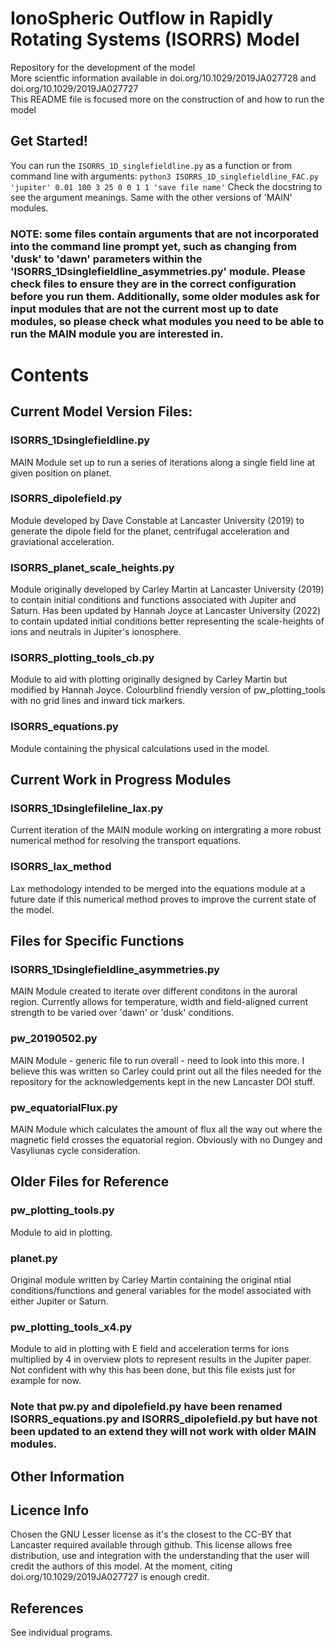 # IonoSpheric Outflow in Rapidly Rotating Systems (ISORRS) Model

Repository for the development of the model <br>
More scientfic information available in doi.org/10.1029/2019JA027728 and doi.org/10.1029/2019JA027727 <br>
This README file is focused more on the construction of and how to run the model <br>

## Get Started!
You can run the `ISORRS_1D_singlefieldline.py` as a function or from command line with arguments:
`python3 ISORRS_1D_singlefieldline_FAC.py 'jupiter' 0.01 100 3 25 0 0 1 1 'save file name'`
Check the docstring to see the argument meanings.
Same with the other versions of 'MAIN' modules.

### NOTE: some files contain arguments that are not incorporated into the command line prompt yet, such as changing from 'dusk' to 'dawn' parameters within the 'ISORRS_1Dsinglefieldline_asymmetries.py' module. Please check files to ensure they are in the correct configuration before you run them. Additionally, some older modules ask for input modules that are not the current most up to date modules, so please check what modules you need to be able to run the MAIN module you are interested in.


# Contents

## Current Model Version Files:

### ISORRS_1Dsinglefieldline.py
MAIN Module set up to run a series of iterations along a single field line at given position on planet.

### ISORRS_dipolefield.py
Module developed by Dave Constable at Lancaster University (2019) to generate the dipole field for the planet, centrifugal acceleration and graviational acceleration.

### ISORRS_planet_scale_heights.py
Module originally developed by Carley Martin at Lancaster University (2019) to contain initial conditions and functions associated with Jupiter and Saturn. Has been updated by Hannah Joyce at Lancaster University (2022) to contain updated initial conditions better representing the scale-heights of ions and neutrals in Jupiter's ionosphere. 

### ISORRS_plotting_tools_cb.py
Module to aid with plotting originally designed by Carley Martin but modified by Hannah Joyce. Colourblind friendly version of pw_plotting_tools with no grid lines and inward tick markers.

### ISORRS_equations.py
Module containing the physical calculations used in the model.



## Current Work in Progress Modules

### ISORRS_1Dsinglefileline_lax.py
Current iteration of the MAIN module working on intergrating a more robust numerical method for resolving the transport equations.

### ISORRS_lax_method
Lax methodology intended to be merged into the equations module at a future date if this numerical method proves to improve the current state of the model.



## Files for Specific Functions

### ISORRS_1Dsinglefieldline_asymmetries.py
MAIN Module created to iterate over different conditons in the auroral region. Currently allows for temperature, width and field-aligned current strength to be varied over 'dawn' or 'dusk' conditions.

### pw_20190502.py
MAIN Module - generic file to run overall - need to look into this more. I believe this was written so Carley could print out all
the files needed for the repository for the acknowledgements kept in the new Lancaster DOI stuff. 

### pw_equatorialFlux.py
MAIN Module which calculates the amount of flux all the way out where the magnetic field crosses the equatorial region.
Obviously with no Dungey and Vasyliunas cycle consideration.



## Older Files for Reference

### pw_plotting_tools.py
Module to aid in plotting.
 
### planet.py
Original module written by Carley Martin containing the original ntial conditions/functions and general variables for the model associated with either Jupiter or Saturn.

### pw_plotting_tools_x4.py
Module to aid in plotting with E field and acceleration terms for ions multiplied by 4 in overview plots to represent results in the Jupiter paper. Not confident with why this has been done, but this file exists just for example for now.

### Note that pw.py and dipolefield.py have been renamed ISORRS_equations.py and ISORRS_dipolefield.py but have not been updated to an extend they will not work with older MAIN modules.


## Other Information

## Licence Info
Chosen the GNU Lesser license as it's the closest to the CC-BY that Lancaster required available through github. 
This license allows free distribution, use and integration with the understanding that the user will credit the authors of this model. 
At the moment, citing doi.org/10.1029/2019JA027727 is enough credit.

## References
See individual programs.
